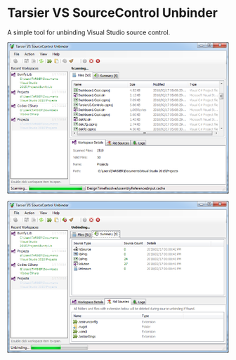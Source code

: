 # Tarsier VS SourceControl Unbinder
A simple tool for unbinding Visual Studio source control.

![Image1](/Images/1.png?raw=true "Tarsier.VSSource.Unbinder")

![Image2](/Images/2.png?raw=true "Tarsier.VSSource.Unbinder")
